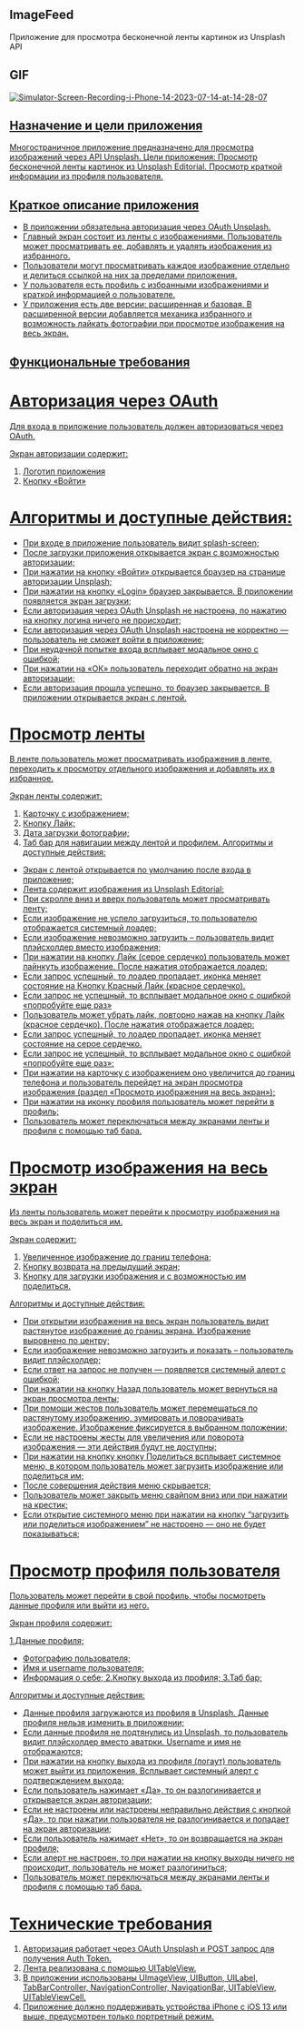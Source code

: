 ## ImageFeed
Приложение для просмотра бесконечной ленты картинок из Unsplash API

## GIF
<a href="https://ibb.co/7pTBfWv"><img src="https://i.ibb.co/s1Dcfwj/Simulator-Screen-Recording-i-Phone-14-2023-07-14-at-14-28-07.gif" alt="Simulator-Screen-Recording-i-Phone-14-2023-07-14-at-14-28-07" border="0"></a><br /><a target='_blank' href='https://ru.imgbb.com/'>

## Назначение и цели приложения
Многостраничное приложение предназначено для просмотра изображений через API Unsplash.
Цели приложения:
Просмотр бесконечной ленты картинок из Unsplash Editorial.
Просмотр краткой информации из профиля пользователя.


## Краткое описание приложения
- В приложении обязательна авторизация через OAuth Unsplash.
- Главный экран состоит из ленты с изображениями. Пользователь может просматривать ее, добавлять и удалять изображения из избранного.
- Пользователи могут просматривать каждое изображение отдельно и делиться ссылкой на них за пределами приложения.
- У пользователя есть профиль с избранными изображениями и краткой информацией о пользователе.
- У приложения есть две версии: расширенная и базовая. В расширенной версии добавляется механика избранного и возможность лайкать фотографии при просмотре изображения на весь экран.

## Функциональные требования

# Авторизация через OAuth

Для входа в приложение пользователь должен авторизоваться через OAuth.

Экран авторизации содержит:

1. Логотип приложения
2. Кнопку «Войти»
# Алгоритмы и доступные действия:

- При входе в приложение пользователь видит splash-screen;
- После загрузки приложения открывается экран с возможностью авторизации;
- При нажатии на кнопку «Войти» открывается браузер на странице авторизации Unsplash;
- При нажатии на кнопку «Login» браузер закрывается. В приложении появляется экран загрузки;
- Если авторизация через OAuth Unsplash не настроена, по нажатию на кнопку логина ничего не происходит;
- Если авторизация через OAuth Unsplash настроена не корректно — пользователь не сможет войти в приложение;
- При неудачной попытке входа всплывает модальное окно с ошибкой;
- При нажатии на «ОК» пользователь переходит обратно на экран авторизации;
- Если авторизация прошла успешно, то браузер закрывается. В приложении открывается экран с лентой.

# Просмотр ленты

В ленте пользователь может просматривать изображения в ленте, переходить к просмотру отдельного изображения и добавлять их в избранное.

Экран ленты содержит:

1. Карточку с изображением;
2. Кнопку Лайк;
3. Дата загрузки фотографии;
4. Таб бар для навигации между лентой и профилем.
Алгоритмы и доступные действия:

- Экран с лентой открывается по умолчанию после входа в приложение;
- Лента содержит изображения из Unsplash Editorial;
- При скролле вниз и вверх пользователь может просматривать ленту;
- Если изображение не успело загрузиться, то пользователю отображается системный лоадер;
- Если изображение невозможно загрузить – пользователь видит плэйсхолдер вместо изображения;
- При нажатии на кнопку Лайк (серое сердечко) пользователь может лайнкуть изображение. После нажатия отображается лоадер:
- Если запрос успешный, то лоадер пропадает, иконка меняет состояние на Кнопку Красный Лайк (красное сердечко).
- Если запрос не успешный, то всплывает модальное окно с ошибкой «попробуйте еще раз»
- Пользователь может убрать лайк, повторно нажав на кнопку Лайк (красное сердечко). После нажатия отображается лоадер:
- Если запрос успешный, то лоадер пропадает, иконка меняет состояние на серое сердечко.
- Если запрос не успешный, то всплывает модальное окно с ошибкой «попробуйте еще раз»;
- При нажатии на карточку с изображением оно увеличится до границ телефона и пользователь перейдет на экран просмотра изображения (раздел «Просмотр изображения на весь экран»);
- При нажатии на иконку профиля пользователь может перейти в профиль;
- Пользователь может переключаться между экранами ленты и профиля с помощью таб бара.

# Просмотр изображения на весь экран

Из ленты пользователь может перейти к просмотру изображения на весь экран и поделиться им.

Экран содержит:

1. Увеличенное изображение до границ телефона;
2. Кнопку возврата на предыдущий экран;
3. Кнопку для загрузки изображения и с возможностью им поделиться.

Алгоритмы и доступные действия:

- При открытии изображения на весь экран пользователь видит растянутое изображение до границ экрана. Изображение выровнено по центру;
- Если изображение невозможно загрузить и показать – пользователь видит плэйсхолдер;
- Если ответ на запрос не получен — появляется системный алерт с ошибкой;
- При нажатии на кнопку Назад пользователь может вернуться на экран просмотра ленты;
- При помощи жестов пользователь может перемещаться по растянутому изображению, зумировать и поворачивать изображение. Изображение фиксируется в выбранном положении;
- Если не настроены жесты для увеличения или поворота изображения — эти действия будут не доступны;
- При нажатии на кнопку кнопку Поделиться всплывает системное меню, в котором пользователь может загрузить изображение или поделиться им;
- После совершения действия меню скрывается;
- Пользователь может закрыть меню свайпом вниз или при нажатии на крестик;
- Если открытие системного меню при нажатии на кнопку “загрузить или поделиться изображением” не настроено — оно не будет показываться;

# Просмотр профиля пользователя

Пользователь может перейти в свой профиль, чтобы посмотреть данные профиля или выйти из него.

Экран профиля содержит:

1.Данные профиля;
  - Фотографию пользователя;
  - Имя и username пользователя;
  - Информация о себе;
2.Кнопку выхода из профиля;
3.Таб бар;

Алгоритмы и доступные действия:

- Данные профиля загружаются из профиля в Unsplash. Данные профиля нельзя изменить в приложении;
- Если данные профиля не подтянулись из Unsplash, то пользователь видит плэйсхолдер вместо аватрки. Username и имя не отображаются;
- При нажатии на кнопку выхода из профиля (логаут) пользователь может выйти из приложения. Всплывает системный алерт с подтверждением выхода;
- Если пользователь нажимает «Да», то он разлогинивается и открывается экран авторизации;
- Если не настроены или настроены неправильно действия с кнопкой «Да», то при нажатии пользователя не разлогинивается и попадает на экран авторизации;
- Если пользователь нажимает «Нет», то он возвращается на экран профиля;
- Если алерт не настроен, то при нажатии на кнопку выходы ничего не происходит, пользователь не может разлогиниться;
- Пользователь может переключаться между экранами ленты и профиля с помощью таб бара.

# Технические требования

1. Авторизация работает через OAuth Unsplash и POST запрос для получения Auth Token.
2. Лента реализована с помощью UITableView.
3. В приложении использованы UImageView, UIButton, UILabel, TabBarController, NavigationController, NavigationBar, UITableView, UITableViewCell.
4. Приложение должно поддерживать устройства iPhone с iOS 13 или выше, предусмотрен только портретный режим.
